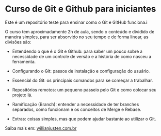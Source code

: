 # Curso de Git e Github para iniciantes

Este é um repositório teste para ensinar como o Git e GitHub funciona.i

O curso tem aproximadamente 2h de aula, sendo o conteúdo e dividido de maneira simples, para ser absorvido no seu tempo e de forma linear, as divisões são:

- Entendendo o que é o Git e Github: para saber um pouco sobre a necessidade de um controle de versão e a história de como nasceu a ferramenta.

- Configurando o Git: passos de instalação e configuração do usuário.

- Essencial do Git: os principais comandos para se começar a trabalhar.

- Repositórios remotos: um pequeno passeio pelo Git e como colocar seu projeto lá.

- Ramificação (Branch): entender a necessidade de ter branches separados, como funcionam e os conceitos de Merge e Rebase.

- Extras: coisas simples, mas que podem ajudar bastante ao utilizar o Git.

Saiba mais em: <a href="https://willianjusten.com.br" target="_blank">willianjusten.com.br</a>